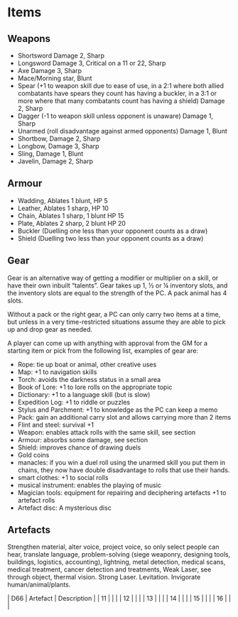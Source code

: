 # Items

## Weapons

* Shortsword Damage 2, Sharp
* Longsword Damage 3, Critical on a 11 or 22, Sharp
* Axe Damage 3, Sharp
* Mace/Morning star, Blunt
* Spear (+1 to weapon skill due to ease of use, in a 2:1 where both allied combatants have spears they count has having a buckler, in a 3:1 or more where that many combatants count has having a shield) Damage 2, Sharp
* Dagger (-1 to weapon skill unless opponent is unaware) Damage 1, Sharp
* Unarmed (roll disadvantage against armed opponents) Damage 1, Blunt
* Shortbow, Damage 2, Sharp
* Longbow, Damage 3, Sharp
* Sling, Damage 1, Blunt
* Javelin, Damage 2, Sharp

## Armour

* Wadding, Ablates 1 blunt, HP 5
* Leather, Ablates 1 sharp, HP 10
* Chain, Ablates 1 sharp, 1 blunt HP 15
* Plate, Ablates 2 sharp, 2 blunt HP 20
* Buckler (Duelling one less than your opponent counts as a draw)
* Shield (Duelling two less than your opponent counts as a draw)

## Gear

Gear is an alternative way of getting a modifier or multiplier on a skill, or have their own inbuilt “talents”. Gear takes up 1, ½ or ¼ inventory slots, and the inventory slots are equal to the strength of the PC. A pack animal has 4 slots. 

Without a pack or the right gear, a PC can only carry two items at a time, but unless in a very time-restricted situations assume they are able to pick up and drop gear as needed.

A player can come up with anything with approval from the GM for a starting item or pick from the following list, examples of gear are:

* Rope: tie up boat or animal, other creative uses
* Map: +1 to navigation skills
* Torch: avoids the darkness status in a small area
* Book of Lore: +1 to lore rolls on the appropriate topic
* Dictionary: +1 to a language skill (but is slow)
* Expedition Log: +1 to riddle or puzzles
* Stylus and Parchment: +1 to knowledge as the PC can keep a memo
* Pack: gain an additional carry slot and allows carrying more than 2 items
* Flint and steel: survival +1
* Weapon: enables attack rolls with the same skill, see section
* Armour: absorbs some damage, see section
* Shield: improves chance of drawing duels
* Gold coins
* manacles: if you win a duel roll using the unarmed skill you put them in chains, they now have double disadvantage to rolls that use their hands.
* smart clothes: +1 to social rolls
* musical instrument: enables the playing of music
* Magician tools: equipment for repairing and deciphering artefacts +1 to artefact rolls
* Artefact disc: A mysterious disc

## Artefacts

Strengthen material, alter voice, project voice, so only select people can hear, translate language, problem-solving (siege weaponry, designing tools, buildings, logistics, accounting), lightning, metal detection, medical scans, medical treatment, cancer detection and treatments, Weak Laser, see through object, thermal vision. Strong Laser. Levitation. Invigorate human/animal/plants.

| D66 | Artefact | Description |
| 11  |          |             |
| 12  |          |             |
| 13  |          |             |
| 14  |          |             |
| 15  |          |             |
| 16  |          |             |

